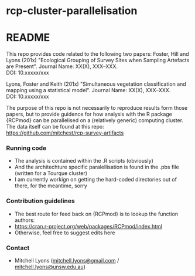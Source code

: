 # rcp-cluster-parallelisation  

# README #

This repo provides code related to the following two papers:
  Foster, Hill and Lyons (201x) "Ecological Grouping of Survey Sites when Sampling Artefacts are Present". Journal Name: XX(X), XXX–XXX.  
  DOI: 10.xxxxx/xxx

  Lyons, Foster and Keith (201x) "Simultaneous vegetation classification and mapping using a statistical model". Journal Name: XX(X), XXX–XXX.  
  DOI: 10.xxxxx/xxx

The purpose of this repo is not necessarily to reproduce results form those papers, but to provide guidence for how analysis with the R package {RCPmod} can be parallelised on a (relatively generic) computing cluster. The data itself can be found at this repo:  
https://github.com/mitchest/rcp-survey-artifacts  

### Running code ###

* The analysis is contained within the .R scripts (obviously)  
* And the architechture specific paralellisation is found in the .pbs file (written for a Tourque cluster)  
* I am currently workign on getting the hard-coded directories out of there, for the meantime, sorry

### Contribution guidelines ###

* The best route for feed back on {RCPmod} is to lookup the function authors:  
* https://cran.r-project.org/web/packages/RCPmod/index.html  
* Otherwise, feel free to suggest edits here  

### Contact ###

* Mitchell Lyons (mitchell.lyons@gmail.com / mitchell.lyons@unsw.edu.au)
